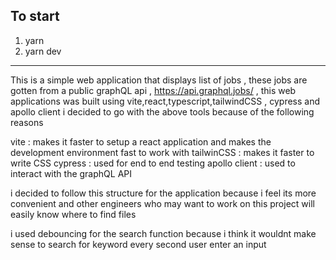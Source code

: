## To start 
1) yarn 
2) yarn dev

---

This is a simple web application that displays list of jobs , these jobs are gotten from a public graphQL api , https://api.graphql.jobs/ , this web applications was built using vite,react,typescript,tailwindCSS , cypress and apollo client
i decided to go with the above tools because of the following reasons

vite : makes it faster to setup a react application and makes the development environment fast to work with
tailwinCSS : makes it faster to write CSS
cypress : used for end to end testing
apollo client : used to interact with the graphQL API

i decided to follow this structure for the application because i feel its more convenient and other engineers who may want to work on this project will easily know where to find files

i used debouncing for the search function because i think it wouldnt make sense to search for keyword every second user enter an input
